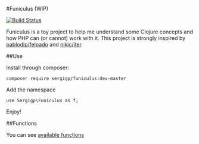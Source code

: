 #Funiculus (WIP)

[![Build Status](https://travis-ci.org/sergigp/funiculus.svg?branch=master)](https://travis-ci.org/sergigp/funiculus)

Funiculus is a toy project to help me understand some Clojure concepts and how PHP can (or cannot) work with it. This project is strongly inspired by [pablodip/felpado](https://github.com/pablodip/felpado) and [nikic/iter](https://github.com/nikic/iter]).

##Use

Install through composer:

```
composer require sergigp/funiculus:dev-master
```

Add the namespace

```
use Sergigp\Funiculus as f;
```

Enjoy!

##Functions

You can see [available functions](https://github.com/sergigp/funiculus/blob/master/functions.md)
